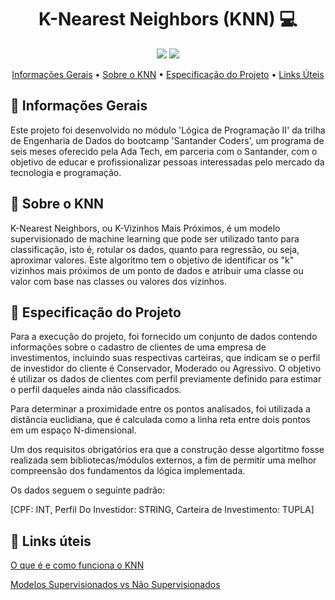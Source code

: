 <h1 align="center" style="font-weight: bold;">K-Nearest Neighbors (KNN) 💻</h1>

<div align="center">
  <div style="display: inline-block;">
    <img src="https://img.shields.io/badge/python-3670A0?style=for-the-badge&logo=python&logoColor=ffdd54">
  </div>
  <div style="display: inline-block;">
    <img src="https://img.shields.io/badge/Numpy-777BB4?style=for-the-badge&logo=numpy&logoColor=white">
  </div>
</div>


<p align="center">
 <a href="#started">Informações Gerais</a> • 
  <a href="#aboutknn">Sobre o KNN</a> •
 <a href="#aboutproject">Especificação do Projeto</a> •
 <a href="#helpful">Links Úteis</a>
</p>

<h2 id="started">🚀 Informações Gerais</h2>

Este projeto foi desenvolvido no módulo 'Lógica de Programação II' da trilha de Engenharia de Dados do bootcamp 'Santander Coders', um programa de seis meses oferecido pela Ada Tech, em parceria com o Santander, com o objetivo de educar e profissionalizar pessoas interessadas pelo mercado da tecnologia e programação.

<h2 id="aboutknn">🤖 Sobre o KNN</h2>

K-Nearest Neighbors, ou K-Vizinhos Mais Próximos, é um modelo supervisionado de machine learning que pode ser utilizado tanto para classificação, isto é, rotular os dados, quanto para regressão, ou seja, aproximar valores. Este algoritmo tem o objetivo de identificar os "k" vizinhos mais próximos de um ponto de dados e atribuir uma classe ou valor com base nas classes ou valores dos vizinhos.

<h2 id="aboutproject">📝 Especificação do Projeto</h2>

Para a execução do projeto, foi fornecido um conjunto de dados contendo informações sobre o cadastro de clientes de uma empresa de investimentos, incluindo suas respectivas carteiras, que indicam se o perfil de investidor do cliente é Conservador, Moderado ou Agressivo. O objetivo é utilizar os dados de clientes com perfil previamente definido para estimar o perfil daqueles ainda não classificados. 

Para determinar a proximidade entre os pontos analisados, foi utilizada a distância euclidiana, que é calculada como a linha reta entre dois pontos em um espaço N-dimensional.

Um dos requisitos obrigatórios era que a construção desse algortitmo fosse realizada sem bibliotecas/módulos externos, a fim de permitir uma melhor compreensão dos fundamentos da lógica implementada.

Os dados seguem o seguinte padrão:

[CPF: INT, Perfil Do Investidor: STRING, Carteira de Investimento: TUPLA]

<h2 id="helpful">🔗 Links úteis</h2>

[O que é e como funciona o KNN](https://www.atlassian.com/br/git/tutorials/making-a-pull-request](https://didatica.tech/o-que-e-e-como-funciona-o-algoritmo-knn/))

[Modelos Supervisionados vs Não Supervisionados](https://www.escoladnc.com.br/blog/aprendizado-de-maquina-modelos-supervisionados-e-nao-supervisionados)

